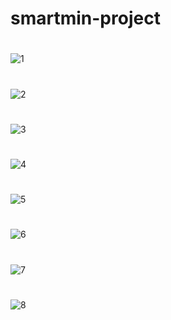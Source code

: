 # smartmin-project


#

![1](https://github.com/Muhammad-ijazCRT/smartmin-project/assets/75518471/0615dc73-77b4-44ce-b29a-88bb51b66daf)
#

![2](https://github.com/Muhammad-ijazCRT/smartmin-project/assets/75518471/37907d68-af7a-40cc-b51f-4e3deea9d4d6)
#

![3](https://github.com/Muhammad-ijazCRT/smartmin-project/assets/75518471/8b983d61-644a-4f8a-9a63-cf960f9a01a6)
#

![4](https://github.com/Muhammad-ijazCRT/smartmin-project/assets/75518471/3e16ecee-36df-4603-8729-a0589a908f8f)
#

![5](https://github.com/Muhammad-ijazCRT/smartmin-project/assets/75518471/5d9f0788-af3e-46eb-995c-dcca309f4b50)
#

![6](https://github.com/Muhammad-ijazCRT/smartmin-project/assets/75518471/3bed5990-5074-441c-8a21-ad42d7a7467f)
#

![7](https://github.com/Muhammad-ijazCRT/smartmin-project/assets/75518471/cb9bb07a-4a29-4d8b-b71f-d49db8b7771a)
#

![8](https://github.com/Muhammad-ijazCRT/smartmin-project/assets/75518471/cfd42f75-2cdb-43b9-a714-05776802ae25)
